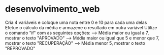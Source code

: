# desenvolvimento_web
Cria 4 variáveis e coloque uma nota entre 0 e 10 para cada uma delas
		Efetue o cálculo da média e armazene o resultado em outra variável
		Utilize o comando "if" com as seguintes opções:
		 --> Média maior ou igual a 7, mostrar o texto "APROVADO"
		 --> Média maior ou igual que 5 e menor que 7, mostrar o texto "RECUPERAÇÃO"
		 --> Média menor 5, mostrar o texto "REPROVADO"
